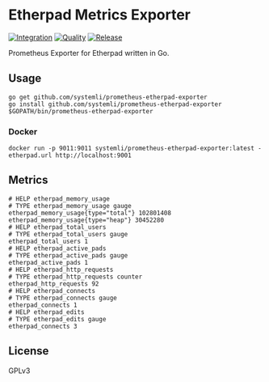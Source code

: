 # Etherpad Metrics Exporter

[![Integration](https://github.com/systemli/prometheus-etherpad-exporter/actions/workflows/integration.yaml/badge.svg)](https://github.com/systemli/prometheus-etherpad-exporter/actions/workflows/integration.yaml) [![Quality](https://github.com/systemli/prometheus-etherpad-exporter/actions/workflows/quality.yaml/badge.svg)](https://github.com/systemli/prometheus-etherpad-exporter/actions/workflows/quality.yaml) [![Release](https://github.com/systemli/prometheus-etherpad-exporter/actions/workflows/release.yaml/badge.svg)](https://github.com/systemli/prometheus-etherpad-exporter/actions/workflows/release.yaml)

Prometheus Exporter for Etherpad written in Go.

## Usage

```
go get github.com/systemli/prometheus-etherpad-exporter
go install github.com/systemli/prometheus-etherpad-exporter
$GOPATH/bin/prometheus-etherpad-exporter
```

### Docker

```
docker run -p 9011:9011 systemli/prometheus-etherpad-exporter:latest -etherpad.url http://localhost:9001 
```

## Metrics

```
# HELP etherpad_memory_usage
# TYPE etherpad_memory_usage gauge
etherpad_memory_usage{type="total"} 102801408
etherpad_memory_usage{type="heap"} 30452280
# HELP etherpad_total_users
# TYPE etherpad_total_users gauge
etherpad_total_users 1
# HELP etherpad_active_pads
# TYPE etherpad_active_pads gauge
etherpad_active_pads 1
# HELP etherpad_http_requests
# TYPE etherpad_http_requests counter
etherpad_http_requests 92
# HELP etherpad_connects
# TYPE etherpad_connects gauge
etherpad_connects 1
# HELP etherpad_edits
# TYPE etherpad_edits gauge
etherpad_connects 3
```

## License

GPLv3
